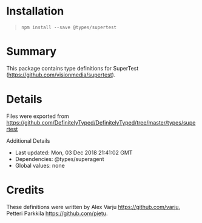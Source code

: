 # Installation
> `npm install --save @types/supertest`

# Summary
This package contains type definitions for SuperTest (https://github.com/visionmedia/supertest).

# Details
Files were exported from https://github.com/DefinitelyTyped/DefinitelyTyped/tree/master/types/supertest

Additional Details
 * Last updated: Mon, 03 Dec 2018 21:41:02 GMT
 * Dependencies: @types/superagent
 * Global values: none

# Credits
These definitions were written by Alex Varju <https://github.com/varju>, Petteri Parkkila <https://github.com/pietu>.
